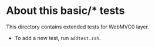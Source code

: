 About this basic/* tests
====================

This directory contains extended tests for WebMVC0 layer.

* To add a new test, run `addtest.zsh`.